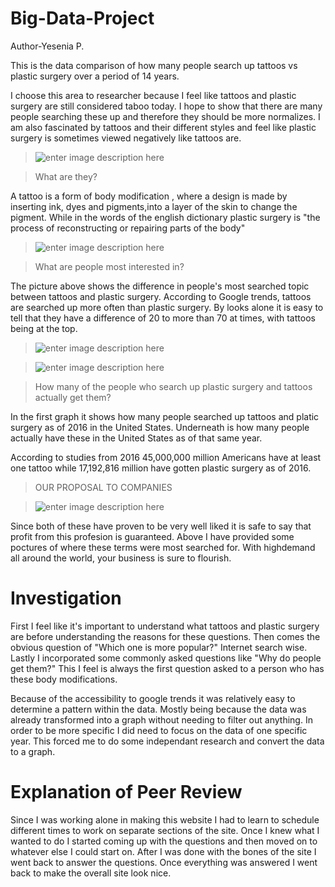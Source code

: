 # Big-Data-Project
Author-Yesenia P.

This is the data comparison of how many people search up tattoos vs plastic surgery over a period of 14 years. 

I choose this area to researcher because I feel like tattoos and plastic surgery are still considered taboo today. I hope to show that there are many people searching these up and therefore they should be more normalizes. I am also fascinated by tattoos and their different styles and feel like plastic surgery is sometimes viewed negatively like tattoos are. 


> ![enter image description here](https://lh3.googleusercontent.com/7LOEeTEcX3HmgrtDivIV4LjZuV4ronAK6f26QbH7hR0JEbJEXN0NfFz-CoRCVE4X3U6wa0HcRbg "Tattoo")

> What are they?

A tattoo is a form of body modification , where a design is made by inserting ink, dyes and pigments,into a layer of the skin to change the pigment. While in the words of the english dictionary plastic surgery is "the process of reconstructing or repairing parts of the body"


> ![enter image description here](https://lh3.googleusercontent.com/AOa4rET_2ndVs2UkiOYO4z2MwfDYVAlYU57HKeMEd5Vb4_HwcYzgNZdhaKDW3uqGPr_5UGiSKcI "Graph")

> What are people most interested in?

The picture above shows the difference in people's most searched topic between tattoos and plastic surgery. According to Google trends, tattoos are searched up more often than plastic surgery. By looks alone it is easy to tell that they have a difference of 20 to more than 70 at times, with tattoos being at the top.

> ![enter image description here](https://lh3.googleusercontent.com/rSfmHDC7-2ExnuAAPQ1xZ-Z1tW0k0jLMJDK-ugA0Ir8DsxR3J72klayoEgpdFIUtOb2Rd3NcCaA "2016Graph")

> ![enter image description here](https://lh3.googleusercontent.com/kt11Y4Gq3TrhxCPDqYV2flkHR3Qg5fLCW9VqI5vG-Bu85ZO4UMWxXG_mGL1fcSBztttgRvxD_PQ "2016Statistics")

> How many of the people who search up plastic surgery and tattoos actually get them?

In the first graph it shows how many people searched up tattoos and platic surgery as of 2016 in the United States. Underneath is how many people actually have these in the United States as of that same year.

According to studies from 2016 45,000,000 million Americans have at least one tattoo while 17,192,816 million have gotten plastic surgery as of 2016.

> OUR PROPOSAL TO COMPANIES

> ![enter image description here](https://lh3.googleusercontent.com/XArxw40EJlEfaGK7KYk_d-t1EF75ahUvzjhvqZjk4kZqJPMSWBiQdlqhyGBvDkl1b3LOKrqRXo4 "WhereMostSearched")

Since both of these have proven to be very well liked it is safe to say that profit from this profesion is guaranteed. Above I have provided some poctures of where these terms were most searched for. With highdemand all around the world, your business is sure to flourish.

# Investigation

First I feel like it's important to understand what tattoos and plastic surgery are before understanding the reasons for these questions. Then comes the obvious question of "Which one is more popular?" Internet search wise. Lastly I incorporated some commonly asked questions like "Why do people get them?" This I feel is always the first question asked to a person who has these body modifications.


Because of the accessibility to google trends it was relatively easy to determine a pattern within the data. Mostly being because the data was already transformed into a graph without needing to filter out anything. In order to be more specific I did need to focus on the data of one specific year. This forced me to do some independant research and convert the data to a graph.


# Explanation of Peer Review

Since I was working alone in making this website I had to learn to schedule different times to work on separate sections of the site. Once I knew what I wanted to do I started coming up with the questions and then moved on to whatever else I could start on. After I was done with the bones of the site I went back to answer the questions. Once everything was answered I went back to make the overall site look nice.

